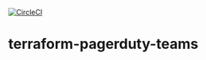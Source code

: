 [![CircleCI](https://circleci.com/gh/devops-workflow/terraform-pagerduty-teams.svg?style=svg)](https://circleci.com/gh/devops-workflow/terraform-pagerduty-teams)

# terraform-pagerduty-teams
